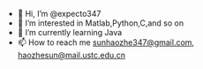 - 👋 Hi, I’m @expecto347
- 👀 I’m interested in Matlab,Python,C,and so on
- 🌱 I’m currently learning Java
- 📫 How to reach me sunhaozhe347@gmail.com, haozhesun@mail.ustc.edu.cn

<!---
expecto347/expecto347 is a ✨ special ✨ repository because its `README.md` (this file) appears on your GitHub profile.
You can click the Preview link to take a look at your changes.
--->
